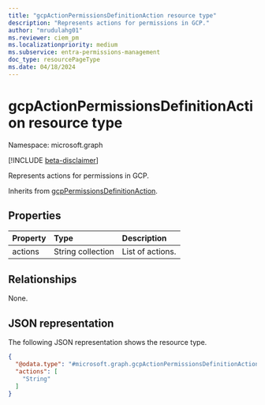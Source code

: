 ```yaml
---
title: "gcpActionPermissionsDefinitionAction resource type"
description: "Represents actions for permissions in GCP."
author: "mrudulahg01"
ms.reviewer: ciem_pm
ms.localizationpriority: medium
ms.subservice: entra-permissions-management
doc_type: resourcePageType
ms.date: 04/18/2024
---
```


# gcpActionPermissionsDefinitionAction resource type

Namespace: microsoft.graph

[!INCLUDE [beta-disclaimer](../../includes/beta-disclaimer.md)]

Represents actions for permissions in GCP.

Inherits from [gcpPermissionsDefinitionAction](../resources/gcppermissionsdefinitionaction.md).

## Properties
|Property|Type|Description|
|:---|:---|:---|
|actions|String collection|List of actions.|

## Relationships
None.

## JSON representation
The following JSON representation shows the resource type.
<!-- {
  "blockType": "resource",
  "@odata.type": "microsoft.graph.gcpActionPermissionsDefinitionAction"
}
-->
``` json
{
  "@odata.type": "#microsoft.graph.gcpActionPermissionsDefinitionAction",
  "actions": [
    "String"
  ]
}
```


